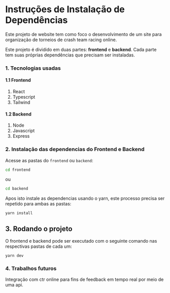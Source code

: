 # Instruções de Instalação de Dependências

Este projeto de website tem como foco o desenvolvimento de um site para organização de torneios de crash team racing online.

Este projeto é dividido em duas partes: **frontend** e **backend**. Cada parte tem suas próprias dependências que precisam ser instaladas.

### 1. Tecnologias usadas

#### 1.1 Frontend

1. React
2. Typescript
3. Tailwind

#### 1.2 Backend

1. Node
2. Javascript
3. Express

### 2. Instalação das dependencias do Frontend e Backend

Acesse as pastas do `frontend` ou `backend`:

```bash
cd frontend
```

ou 

```bash
cd backend
```


Apos isto instale as dependencias usando o yarn, este processo precisa ser repetido para ambas as pastas:

```
yarn install
```

## 3. Rodando o projeto

O frontend e backend pode ser executado com o seguinte comando nas respectivas pastas de cada um:

```
yarn dev
```

### 4. Trabalhos futuros

Integração com ctr online para fins de feedback em tempo real por meio de uma api.
